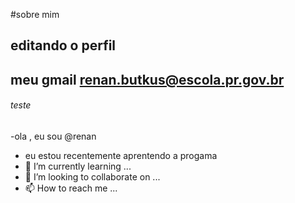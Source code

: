 #sobre mim

## editando o perfil
## meu gmail renan.butkus@escola.pr.gov.br
###### teste

-ola , eu sou @renan
- eu estou recentemente aprentendo a progama
- 🌱 I’m currently learning ...
- 💞️ I’m looking to collaborate on ...
- 📫 How to reach me ...

<!---
naneralv/naneralv is a ✨ special ✨ repository because its `README.md` (this file) appears on your GitHub profile.
You can click the Preview link to take a look at your changes.
--->
